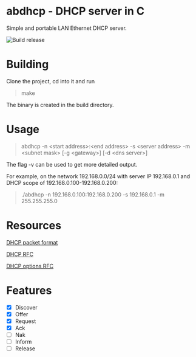 # abdhcp - DHCP server in C
Simple and portable LAN Ethernet DHCP server.

![Build release](https://github.com/andrebystrom/abdhcp/actions/workflows/build.yml/badge.svg)

# Building
Clone the project, cd into it and run 
>make

The binary is created in the build directory.

# Usage
>abdhcp -n \<start address>:\<end address> -s \<server address> -m \<subnet mask> [-g \<gateway>] [-d \<dns server>]

The flag -v can be used to get more detailed output.

For example, on the network 192.168.0.0/24 with server IP 192.168.0.1 and
DHCP scope of 192.168.0.100-192.168.0.200:

>./abdhcp -n 192.168.0.100:192.168.0.200 -s 192.168.0.1 -m 255.255.255.0


# Resources
[DHCP packet format](https://techhub.hpe.com/eginfolib/networking/docs/switches/5120si/cg/5998-8491_l3-ip-svcs_cg/content/436042653.htm)

[DHCP RFC](https://www.rfc-editor.org/rfc/rfc2131)

[DHCP options RFC](https://www.rfc-editor.org/rfc/rfc2132)

# Features
- [x] Discover
- [x] Offer
- [X] Request
- [X] Ack
- [ ] Nak
- [ ] Inform
- [ ] Release
